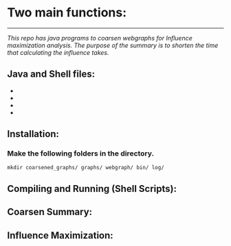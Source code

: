 # Two main functions:
------------------------

_This repo has java programs to coarsen webgraphs for Influence maximization analysis. The purpose of the summary is to shorten the time that calculating the influence takes._

Java and Shell files:
---------------------

- 
-
-
- 

Installation:
--------------
### Make the following folders in the directory.

`mkdir coarsened_graphs/ graphs/ webgraph/ bin/ log/`


Compiling and Running (Shell Scripts):
--------------------------------------


Coarsen Summary:
----------------




Influence Maximization:
-------------------------

